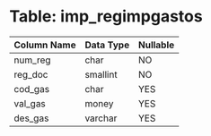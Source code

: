# Table: imp_regimpgastos

| Column Name | Data Type | Nullable |
|-------------|-----------|----------|
| num_reg | char | NO |
| reg_doc | smallint | NO |
| cod_gas | char | YES |
| val_gas | money | YES |
| des_gas | varchar | YES |
